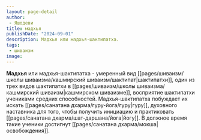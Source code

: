 ```yaml
---
layout: page-detail
author:
 - Яшодеви
title: мадхья
publishDate: "2024-09-01"
description: Мадхья или мадхья-шактипатха.
tags:
 - шиваизм
image: 
---
```

**Мадхья** или мадхья-шактипатха - умеренный вид [[pages/шиваизм/школы шиваизма/кашмирский шиваизм/шактипат|шактипатхи]], один из трех видов шактипатхи в [[pages/шиваизм/школы шиваизма/кашмирский шиваизм|кашмирском шиваизме]], восприятие шактипатхи учениками средних способностей. Мадхья-шактипатха побуждает их искать [[pages/санатана дхарма/гуру-йога/гуру|гуру]], духовного наставника для того, чтобы получить инициацию и практиковать [[pages/санатана дхарма/шат-даршана/йога|йогу]]. В должное время такие ученики достигнут [[pages/санатана дхарма/мокша|освобождения]].

